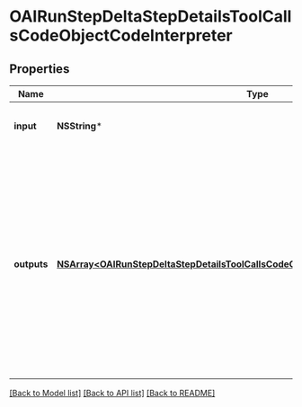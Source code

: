 # OAIRunStepDeltaStepDetailsToolCallsCodeObjectCodeInterpreter

## Properties
Name | Type | Description | Notes
------------ | ------------- | ------------- | -------------
**input** | **NSString*** | The input to the Code Interpreter tool call. | [optional] 
**outputs** | [**NSArray&lt;OAIRunStepDeltaStepDetailsToolCallsCodeObjectCodeInterpreterOutputsInner&gt;***](OAIRunStepDeltaStepDetailsToolCallsCodeObjectCodeInterpreterOutputsInner.md) | The outputs from the Code Interpreter tool call. Code Interpreter can output one or more items, including text (&#x60;logs&#x60;) or images (&#x60;image&#x60;). Each of these are represented by a different object type. | [optional] 

[[Back to Model list]](../README.md#documentation-for-models) [[Back to API list]](../README.md#documentation-for-api-endpoints) [[Back to README]](../README.md)


